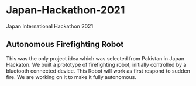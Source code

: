 # Japan-Hackathon-2021
Japan International Hackathon 2021

<h2> Autonomous Firefighting Robot </h2>

This was the only project idea which was selected from Pakistan in Japan Hackaton. We built a prototype of firefighting robot, initially controlled by a bluetooth connected device. This Robot will work as first respond to sudden fire. We are working on it to make it fully autonomous. 
